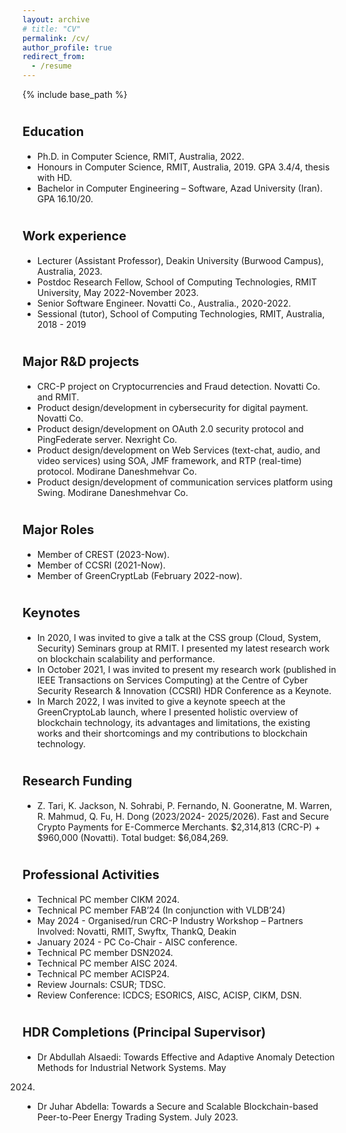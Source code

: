 ```yaml
---
layout: archive
# title: "CV"
permalink: /cv/
author_profile: true
redirect_from:
  - /resume
---
```


{% include base_path %}

<span style="font-size:20px;">Education</span>
======
* Ph.D. in Computer Science, RMIT, Australia, 2022.
* Honours in Computer Science, RMIT, Australia, 2019. GPA 3.4/4, thesis with HD.
* Bachelor in Computer Engineering – Software, Azad University (Iran). GPA 16.10/20.

<span style="font-size:20px;">Work experience</span>
======
* Lecturer (Assistant Professor), Deakin University (Burwood Campus), Australia, 2023.
* Postdoc Research Fellow, School of Computing Technologies, RMIT University, May 2022-November 2023.
* Senior Software Engineer. Novatti Co., Australia., 2020-2022.
* Sessional (tutor), School of Computing Technologies, RMIT, Australia, 2018 - 2019
<!-- * Java Developer, Nexright Co, Australia, Feb 2014–Dec 2014. -->

  
<span style="font-size:20px;">Major R&D projects</span>
======
* CRC-P project on Cryptocurrencies and Fraud detection. Novatti Co. and RMIT.
* Product design/development in cybersecurity for digital payment. Novatti Co.
* Product design/development on OAuth 2.0 security protocol and PingFederate server. Nexright Co.
* Product design/development on Web Services (text-chat, audio, and video services) using SOA, JMF framework, and RTP
(real-time) protocol. Modirane Daneshmehvar Co.
* Product design/development of communication services platform using Swing. Modirane Daneshmehvar Co.

<span style="font-size:20px;">Major Roles</span>
======
* Member of CREST (2023-Now).
* Member of CCSRI (2021-Now).
* Member of GreenCryptLab (February 2022-now).

<span style="font-size:20px;">Keynotes</span>
======
* In 2020, I was invited to give a talk at the CSS group (Cloud, System, Security) Seminars group at RMIT. I presented my
latest research work on blockchain scalability and performance.
* In October 2021, I was invited to present my research work (published in IEEE Transactions on Services Computing) at
the Centre of Cyber Security Research & Innovation (CCSRI) HDR Conference as a Keynote.
* In March 2022, I was invited to give a keynote speech at the GreenCryptoLab launch, where I presented holistic overview
of blockchain technology, its advantages and limitations, the existing works and their shortcomings and my contributions to
blockchain technology.  

<span style="font-size:20px;">Research Funding</span>
======
* Z. Tari, K. Jackson, N. Sohrabi, P. Fernando, N. Gooneratne, M. Warren, R. Mahmud, Q. Fu, H. Dong (2023/2024-
2025/2026). Fast and Secure Crypto Payments for E-Commerce Merchants. $2,314,813 (CRC-P) + $960,000 (Novatti).
Total budget: $6,084,269.

<span style="font-size:20px;">Professional Activities</span>
======
* Technical PC member CIKM 2024.
* Technical PC member FAB’24 (In conjunction with VLDB’24)
* May 2024 - Organised/run CRC-P Industry Workshop – Partners Involved: Novatti, RMIT, Swyftx, ThankQ, Deakin
* January 2024 - PC Co-Chair - AISC conference.
* Technical PC member DSN2024.
* Technical PC member AISC 2024.
* Technical PC member ACISP24.
* Review Journals: CSUR; TDSC.
* Review Conference: ICDCS; ESORICS, AISC, ACISP, CIKM, DSN.

<span style="font-size:20px;">HDR Completions (Principal Supervisor)</span>
======
* Dr Abdullah Alsaedi: Towards Effective and Adaptive Anomaly Detection Methods for Industrial Network Systems. May
2024.
* Dr Juhar Abdella: Towards a Secure and Scalable Blockchain-based Peer-to-Peer Energy Trading System. July 2023.

  

